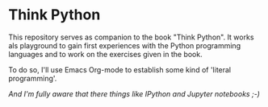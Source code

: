 # Think Python

This repository serves as companion to the book "Think Python". It
works als playground to gain first experiences with the Python
programming languages and to work on the exercises given in the book.


To do so, I'll use Emacs Org-mode to establish some kind of 'literal
programming'.

*And I'm fully aware that there things like IPython and Jupyter
notebooks ;-)*

